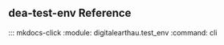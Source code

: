 
## dea-test-env Reference


::: mkdocs-click
    :module: digitalearthau.test_env
    :command: cli
